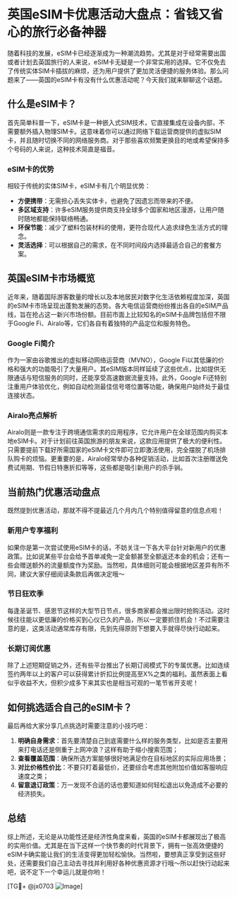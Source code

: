 # 英国eSIM卡优惠活动大盘点：省钱又省心的旅行必备神器

随着科技的发展，eSIM卡已经逐渐成为一种潮流趋势。尤其是对于经常需要出国或者计划去英国旅行的人来说，eSIM卡无疑是一个非常实用的选择。它不仅免去了传统实体SIM卡插拔的麻烦，还为用户提供了更加灵活便捷的服务体验。那么问题来了——英国的eSIM卡有没有什么优惠活动呢？今天我们就来聊聊这个话题。

## 什么是eSIM卡？

首先简单科普一下，eSIM卡是一种嵌入式SIM技术，它直接集成在设备内部，不需要额外插入物理SIM卡。这意味着你可以通过网络下载运营商提供的虚拟SIM卡，并且随时切换不同的网络服务商。对于那些喜欢频繁更换目的地或希望保持多个号码的人来说，这种技术简直是福音。

### eSIM卡的优势

相较于传统的实体SIM卡，eSIM卡有几个明显优势：
- **方便携带**：无需担心丢失实体卡，也避免了因遗忘而带来的不便。
- **多区域支持**：许多eSIM服务提供商支持全球多个国家和地区漫游，让用户随时随地都能保持联络畅通。
- **环保节能**：减少了塑料包装材料的使用，更符合现代人追求绿色生活方式的理念。
- **灵活选择**：可以根据自己的需求，在不同时间段内选择最适合自己的套餐方案。

## 英国eSIM卡市场概览

近年来，随着国际游客数量的增长以及本地居民对数字化生活依赖程度加深，英国的eSIM卡市场呈现出蓬勃发展的态势。各大电信运营商纷纷推出各自的eSIM产品线，旨在抢占这一新兴市场份额。目前市面上比较知名的eSIM卡品牌包括但不限于Google Fi、Airalo等，它们各自有着独特的产品定位和服务特色。

### Google Fi简介

作为一家由谷歌推出的虚拟移动网络运营商（MVNO），Google Fi以其低廉的价格和强大的功能吸引了大量用户。其eSIM版本同样延续了这些优点，比如提供无限通话与短信服务的同时，还能享受高速数据流量支持。此外，Google Fi还特别注重用户体验优化，例如自动检测最佳信号塔位置等功能，确保用户始终处于最佳连接状态。

### Airalo亮点解析

Airalo则是一款专注于跨境通信需求的应用程序，它允许用户在全球范围内购买本地eSIM卡。对于计划前往英国旅游的朋友来说，这款应用提供了极大的便利性。只需要提前下载好所需国家的eSIM卡文件即可立即激活使用，完全摆脱了机场排队购卡的烦恼。更重要的是，Airalo经常举办各种促销活动，比如首次注册赠送免费试用期、节假日特惠折扣等等，这些都是吸引新用户的杀手锏。

## 当前热门优惠活动盘点

既然提到优惠活动，那就不得不提最近几个月内几个特别值得留意的信息点啦！

### 新用户专享福利

如果你是第一次尝试使用eSIM卡的话，不妨关注一下各大平台针对新用户的优惠政策。比如说某些平台会给予首单减免一定金额甚至全额返还本金的机会；还有一些会赠送额外的流量额度作为奖励。当然啦，具体细则可能会根据地区差异有所不同，建议大家仔细阅读条款后再做决定哦～

### 节日狂欢季

每逢圣诞节、感恩节这样的大型节日节点，很多商家都会推出限时抢购活动。这时候往往能以更低廉的价格买到心仪已久的产品，所以一定要抓住机会！不过需要注意的是，这类活动通常库存有限，先到先得原则下想要入手就得尽快行动起来。

### 长期订阅优惠

除了上述短期促销之外，还有些平台推出了长期订阅模式下的专属优惠。比如连续签约两年以上的客户可以获得累计折扣比例提高至X%之类的福利。虽然表面上看似乎收益不大，但积少成多下来其实也是相当可观的一笔节省开支呢！

## 如何挑选适合自己的eSIM卡？

最后再给大家分享几点挑选时需要注意的小技巧吧：

1. **明确自身需求**：首先要清楚自己到底需要什么样的服务类型，比如是否主要用来打电话还是侧重于上网冲浪？这样有助于缩小搜索范围；
2. **查看覆盖范围**：确保所选方案能够很好地满足你在目标地区的实际应用场景；
3. **对比价格性价比**：不要只盯着最低价，还要综合考虑其他附加价值如客服响应速度之类；
4. **留意退订政策**：万一发现不合适的话也要知道如何轻松退出以免造成不必要的经济损失。

## 总结

综上所述，无论是从功能性还是经济性角度来看，英国的eSIM卡都展现出了极高的实用价值。尤其是在当下这样一个快节奏的时代背景下，拥有一张高效便捷的eSIM卡确实能让我们的生活变得更加轻松愉快。当然啦，要想真正享受到这些好处，还需要我们自己主动去寻找并利用好各种优惠资源才行哦～所以赶快行动起来吧，说不定下一个幸运儿就是你哟！

[TG💪+ @jx0703 ![Image](https://github.com/user-attachments/assets/dbca1d08-cadb-493c-b0ec-ad6f7a83f270)]